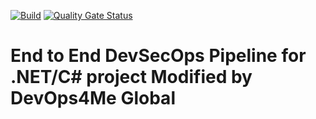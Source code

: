 
[![Build](https://github.com/devops4mecode/-github-action-devsecops-dotnet/actions/workflows/devsecops-workflow.yml/badge.svg)](https://github.com/devops4mecode/-github-action-devsecops-dotnet/actions/workflows/devsecops-workflow.yml)
[![Quality Gate Status](https://sonarcloud.io/api/project_badges/measure?project=devops4mecode_-github-action-devsecops-dotnet&metric=alert_status)](https://sonarcloud.io/summary/new_code?id=devops4mecode_-github-action-devsecops-dotnet)

# End to End DevSecOps Pipeline for .NET/C# project Modified by DevOps4Me Global
